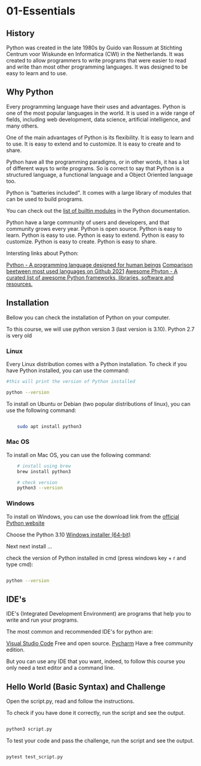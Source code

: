 # 01-Essentials

## History

Python was created in the late 1980s by Guido van Rossum at Stichting Centrum voor Wiskunde en Informatica (CWI) in the Netherlands. It was created to allow programmers to write programs that were easier to read and write than most other programming languages. It was designed to be easy to learn and to use.

## Why Python

Every programming language have their uses and advantages. Python is one of the most popular languages in the world. It is used in a wide range of fields, including web development, data science, artificial intelligence, and many others.

One of the main advantages of Python is its flexibility. It is easy to learn and to use. It is easy to extend and to customize. It is easy to create and to share.

Python have all the programming paradigms, or in other words, it has a lot of different ways to write programs. So is correct to say that Python is a structured language, a functional language and a Object Oriented language too.

Python is "batteries included". It comes with a large library of modules that can be used to build programs.

You can check out the [list of builtin modules](https://docs.python.org/3/py-modindex.html) in the Python documentation.

Python have a large community of users and developers, and that community grows every year.
Python is open source.
Python is easy to learn.
Python is easy to use.
Python is easy to extend.
Python is easy to customize.
Python is easy to create.
Python is easy to share.

Intersting links about Python:

[Python - A programming language designed for human beings](https://www.python.org/)
[Comparison beetween most used languages on Github 2021](https://madnight.github.io/githut/#/pull_requests/2021/4)
[Awesome Phyton - A curated list of awesome Python frameworks, libraries, software and resources.](https://github.com/vinta/awesome-python)

## Installation

Bellow you can check the installation of Python on your computer.

To this course, we will use python version 3 (last version is 3.10). Python 2.7 is very old

### Linux

Every Linux distribution comes with a Python installation. To check if you have Python installed, you can use the command:

```bash
#this will print the version of Python installed

python --version

```

To install on Ubuntu or Debian (two popular distributions of linux), you can use the following command:

```bash

    sudo apt install python3

```

### Mac OS

To install on Mac OS, you can use the following command:

```bash
    # install using brew
    brew install python3

    # check version
    python3 --version

```

### Windows

To install on Windows, you can use the download link from the [official Python website](https://www.python.org/downloads/windows/)

Choose the Python 3.10 [Windows installer (64-bit)](https://www.python.org/ftp/python/3.10.3/python-3.10.3-amd64.exe)

Next next install ...

check the version of Python installed in cmd (press windows key + r and type cmd):

```bash

python --version

```

## IDE's

IDE's (Integrated Development Environment) are programs that help you to write and run your programs.

The most common and recommended IDE's for python are:

[Visual Studio Code](https://code.visualstudio.com/) Free and open source.
[Pycharm](https://www.jetbrains.com/pycharm/download) Have a free community edition.

But you can use any IDE that you want, indeed, to follow this course you only need a text editor and a command line.

## Hello World (Basic Syntax) and Challenge

Open the script.py, read and follow the instructions.

To check if you have done it correctly, run the script and see the output.

```bash

python3 script.py

```

To test your code and pass the challenge, run the script and see the output.

```bash

pytest test_script.py

```
